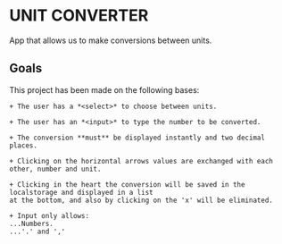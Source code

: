 # UNIT CONVERTER

App that allows us to make conversions between units.

## Goals

This project has been made on the following bases:

```
+ The user has a *<select>* to choose between units. 

+ The user has an *<input>* to type the number to be converted. 

+ The conversion **must** be displayed instantly and two decimal places.

+ Clicking on the horizontal arrows values are exchanged with each other, number and unit.

+ Clicking in the heart the conversion will be saved in the localstorage and displayed in a list 
at the bottom, and also by clicking on the 'x' will be eliminated.

+ Input only allows: 
...Numbers.
...'.' and ','
```
